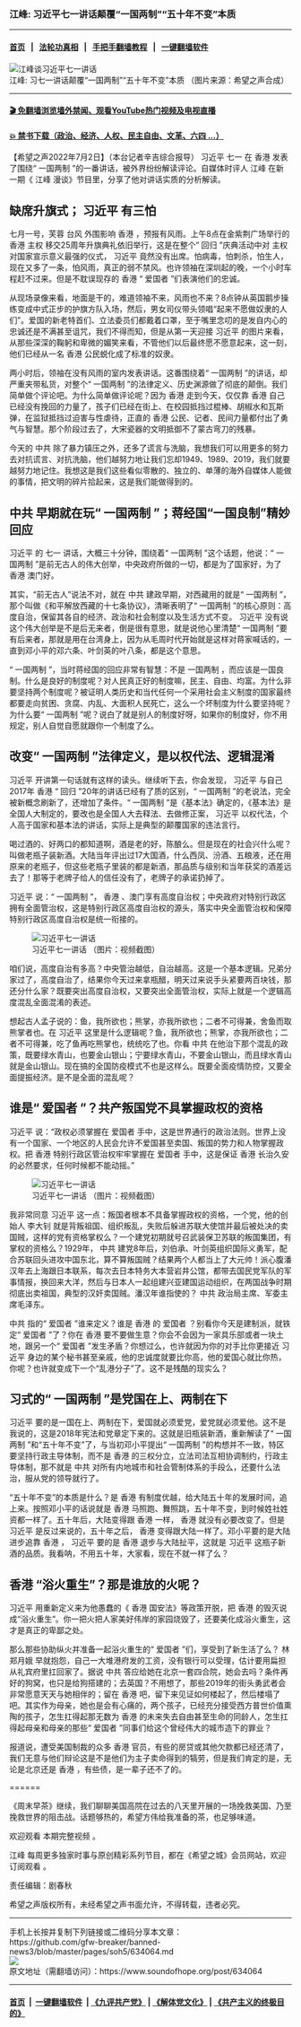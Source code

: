 ### 江峰: 习近平七一讲话颠覆“一国两制”“五十年不变”本质 
------------------------

#### [首页](https://github.com/gfw-breaker/banned-news3/blob/master/README.md) &nbsp;&nbsp;|&nbsp;&nbsp; [法轮功真相](https://github.com/begood0513/basic/blob/master/README.md)  &nbsp;&nbsp;|&nbsp;&nbsp; [手把手翻墙教程](https://github.com/gfw-breaker/guides/wiki)  &nbsp;&nbsp;|&nbsp;&nbsp; [一键翻墙软件](https://github.com/gfw-breaker/nogfw/blob/master/README.md)  



<div><img alt="江峰谈习近平七一讲话" src="https://img.soundofhope.org/2022-07/1656737258633-1656768197122.jpeg"/>
<br/><figcaption class="caption">
 江峰: 习七一讲话颠覆“一国两制”“五十年不变”本质 （图片来源：希望之声合成）
</figcaption></div><hr/>

#### [ 🎬  免翻墙浏览墙外禁闻、观看YouTube热门视频及电视直播](https://github.com/gfw-breaker/HelloWorld)

#### [ 💥  禁书下载（政治、经济、人权、民主自由、文革、六四 ...）](https://github.com/gfw-breaker/books/blob/master/README.md)

<div><div class="Content__Wrapper sc-1bvya0-0 grZQxZ">
 <p class="meta-top">
  <span class="meta">
   【希望之声2022年7月2日】（本台记者辛吉综合报导）
  </span>
  <ok href="/term/1063">
   习近平
  </ok>
  <ok href="/term/52393">
   七一
  </ok>
  在
  <ok href="/term/1043">
   香港
  </ok>
  发表了围绕“
  <ok href="/term/1658">
   一国两制
  </ok>
  ”的一番讲话，被外界纷纷解读评论。自媒体时评人
  <ok href="/term/3461">
   江峰
  </ok>
  在新一期《
  <ok href="/term/3461">
   江峰
  </ok>
  漫谈》节目里，分享了他对讲话实质的分析解读。
 </p>
 <h2>
  缺席升旗式；
  <ok href="/term/1063">
   习近平
  </ok>
  有三怕
 </h2>
 <p>
  七月一号，芙蓉
  <ok href="/term/2052">
   台风
  </ok>
  外围影响
  <ok href="/term/1043">
   香港
  </ok>
  ，预报有风雨。上午8点在金紫荆广场举行的
  <ok href="/term/1043">
   香港
  </ok>
  <ok href="/term/6472">
   主权
  </ok>
  移交25周年升旗典礼依旧举行，这是在整个”
  <ok href="/term/24498">
   回归
  </ok>
  ”庆典活动中对
  <ok href="/term/6472">
   主权
  </ok>
  对国家宣示意义最强的仪式，
  <ok href="/term/1063">
   习近平
  </ok>
  竟然没有出席。怕病毒，怕刺杀，怕生人，现在又多了一条，怕风雨，真正的弱不禁风。也许领袖在深圳起的晚，一个小时车程赶不过来。但是不耽误现存的
  <ok href="/term/1043">
   香港
  </ok>
  “
  <ok href="/term/23607">
   爱国者
  </ok>
  ”们表演他们的忠诚。
 </p>
 <p>
  从现场录像来看，地面是干的，难道领袖不来，风雨也不来？8点钟从英国鹅步操练变成中式正步的护旗方队入场，然后，男女司仪带头领唱“起来不愿做奴隶的人们”。爱国的新老特首们、立法委员们都戴着口罩，至于嘴里念叨的是发自内心的忠诚还是不满甚至诅咒，我们不得而知，但是从第一天迎接
  <ok href="/term/1063">
   习近平
  </ok>
  的图片来看，从那些深深的鞠躬和卑微的媚笑来看，不管他们以后最终愿不愿意起来，这一刻，他们已经从一名
  <ok href="/term/1043">
   香港
  </ok>
  公民蜕化成了标准的奴隶。
 </p>
 <p>
  两小时后，领袖在没有风雨的室内发表讲话。这番围绕着“
  <ok href="/term/1658">
   一国两制
  </ok>
  ”的讲话，却严重夹带私货，对整个“
  <ok href="/term/1658">
   一国两制
  </ok>
  ”的法律定义、历史渊源做了彻底的颠倒。我们简单做个评论吧。为什么简单做评论呢？因为
  <ok href="/term/1043">
   香港
  </ok>
  走到今天，仅仅靠
  <ok href="/term/1043">
   香港
  </ok>
  自己已经没有挽回的力量了，孩子们已经在街上、在校园抵挡过棍棒、胡椒水和瓦斯弹，在监狱抵挡过迫害与性虐待，正直的
  <ok href="/term/1043">
   香港
  </ok>
  公民、记者、民间力量都付出了勇气与智慧。那个阶段过去了，大宋瓷器的文明抵御不了蒙古弯刀的残暴。
 </p>
 <p>
  今天的
  <ok href="/term/1059">
   中共
  </ok>
  除了暴力镇压之外，还多了谎言与洗脑，我想我们可以用更多的努力去对抗谎言、对抗洗脑，他们越努力地让我们忘却1949、1989、2019，我们就要越努力地记住。我想这是我们这些看似零散的、独立的、单薄的海外自媒体人能做的事情，把文明的碎片拾起来，这是我们能做得到的。
 </p>
 <h2>
  <ok href="/term/1059">
   中共
  </ok>
  早期就在玩“
  <ok href="/term/1658">
   一国两制
  </ok>
  ”；蒋经国“一国良制”精妙回应
 </h2>
 <p>
  <ok href="/term/1063">
   习近平
  </ok>
  的
  <ok href="/term/52393">
   七一
  </ok>
  讲话，大概三十分钟，围绕着“
  <ok href="/term/1658">
   一国两制
  </ok>
  ”这个话题，他说：“
  <ok href="/term/1658">
   一国两制
  </ok>
  ”是前无古人的伟大创举，中央政府所做的一切，都是为了国家好，为了
  <ok href="/term/1043">
   香港
  </ok>
  澳门好。
 </p>
 <p>
  其实，“前无古人”说法不对，就在
  <ok href="/term/1059">
   中共
  </ok>
  建政早期，对西藏用的就是“
  <ok href="/term/1658">
   一国两制
  </ok>
  ”，那个叫做《和平解放西藏的十七条协议》，清晰表明了“
  <ok href="/term/1658">
   一国两制
  </ok>
  ”的核心原则：高度自治，保留其各自的经济、政治和社会制度以及生活方式不变。
  <ok href="/term/1063">
   习近平
  </ok>
  没有说这个伟大创举是不是后无来者，倒是很有意思，就是说他心里清楚“
  <ok href="/term/1658">
   一国两制
  </ok>
  ”要有后来者，那就是用在台湾身上，因为从毛周时代开始就是这样对蒋家喊话的，一直到邓小平的邓六条、叶剑英的叶八条，都是这个意思。
 </p>
 <p>
  “
  <ok href="/term/1658">
   一国两制
  </ok>
  ”，当时蒋经国的回应非常有智慧：不是
  <ok href="/term/1658">
   一国两制
  </ok>
  ，而应该是一国良制。什么是良好的制度呢？对人民真正好的制度嘛，民主、自由、均富。为什么非要坚持两个制度呢？被证明人类历史和当代任何一个采用社会主义制度的国家最终都要走向贫困、贪腐、内乱、大面积人民死亡，这么一个坏制度为什么要坚持呢？为什么要“
  <ok href="/term/1658">
   一国两制
  </ok>
  ”呢？说白了就是别人的制度好呀，如果你的制度好，你不用规定，别人自觉自愿就跟你一个制度了么。
 </p>
 <h2>
  改变“
  <ok href="/term/1658">
   一国两制
  </ok>
  ”法律定义，是以权代法、逻辑混淆
 </h2>
 <p>
  <ok href="/term/1063">
   习近平
  </ok>
  开讲第一句话就有这样的读头。继续听下去，你会发现，
  <ok href="/term/1063">
   习近平
  </ok>
  与自己2017年
  <ok href="/term/1043">
   香港
  </ok>
  “
  <ok href="/term/24498">
   回归
  </ok>
  ”20年的讲话已经有了质的区别，“
  <ok href="/term/1658">
   一国两制
  </ok>
  ”的老说法，完全被新概念刷新了，还增加了条件。“
  <ok href="/term/1658">
   一国两制
  </ok>
  ”是《基本法》确定的，《基本法》是全国人大制定的，要改也是全国人大去释法、去做修正案，
  <ok href="/term/1063">
   习近平
  </ok>
  以权代法，个人高于国家和基本法的讲话，实际上是典型的颠覆国家的违法言行。
 </p>
 <p>
  喝过酒的、好两口的都知道啊，酒是老的好，陈酿么。但是现在的社会兴什么呢？叫做老瓶子装新酒。大陆当年评出过17大国酒，什么西凤、汾酒、五粮液，还在用原来的老瓶子，但这些老瓶子里装的都是新酒，那品质与级别和当年获奖的酒差远去了！那等于老牌子给人的信任没有了，老牌子的承诺扔掉了。
 </p>
 <p>
  <ok href="/term/1063">
   习近平
  </ok>
  说：“
  <ok href="/term/1658">
   一国两制
  </ok>
  ”，
  <ok href="/term/1043">
   香港
  </ok>
  、澳门享有高度自治权；中央政府对特别行政区拥有全面管治权，这是特别行政区高度自治权的源头，落实中央全面管治权和保障特别行政区高度自治权是统一衔接的。
 </p>
 <figure class="OImage__StyledFigure-sc-1lfley0-0 hHSfVg">
  <img alt="习近平七一讲话" src="https://img.soundofhope.org/2022-07/1656767935074.jpg"/>
  <br/><figcaption>
   习近平七一讲话 （图片：视频截图）
  </figcaption>
 </figure>
 <p>
  咱们说，高度自治有多高？中央管治越低，自治越高。这是一个基本逻辑。兄弟分家过了，高度自治了，结果你今天过来拿瓶醋，明天过来说手头紧要两百块钱，那还分什么家？既要突出高度自治权，又要突出全面管治权，实际上就是一个逻辑高度混乱全面混淆的表述。
 </p>
 <p>
  想起古人孟子说的：鱼，我所欲也；熊掌，亦我所欲也；二者不可得兼，舍鱼而取熊掌者也。在
  <ok href="/term/1063">
   习近平
  </ok>
  这里是什么逻辑呢？鱼，我所欲也；熊掌，亦我所欲也；二者不可得兼，吃了鱼再吃熊掌也，统统吃了也。你看
  <ok href="/term/1059">
   中共
  </ok>
  在他治下那个混乱的政策，既要绿水青山，也要金山银山；宁要绿水青山，不要金山银山，而且绿水青山就是金山银山。现在搞的全国防疫模式不也是这样么。既要全面疫情防控，又要全面提振经济。是不是全面的混乱呢？
 </p>
 <h2>
  谁是“
  <ok href="/term/23607">
   爱国者
  </ok>
  ”？共产叛国党不具掌握政权的资格
 </h2>
 <p>
  <ok href="/term/1063">
   习近平
  </ok>
  说：“政权必须掌握在
  <ok href="/term/23607">
   爱国者
  </ok>
  手中，这是世界通行的政治法则。世界上没有一个国家、一个地区的人民会允许不爱国甚至卖国、叛国的势力和人物掌握政权。把
  <ok href="/term/1043">
   香港
  </ok>
  特别行政区管治权牢牢掌握在
  <ok href="/term/23607">
   爱国者
  </ok>
  手中，这是保证
  <ok href="/term/1043">
   香港
  </ok>
  长治久安的必然要求，任何时候都不能动摇。”
 </p>
 <figure class="OImage__StyledFigure-sc-1lfley0-0 hHSfVg">
  <img alt="习近平七一讲话" src="https://img.soundofhope.org/2022-07/1656768058295.jpg"/>
  <br/><figcaption>
   习近平七一讲话 （图片：视频截图）
  </figcaption>
 </figure>
 <p>
  我非常同意
  <ok href="/term/1063">
   习近平
  </ok>
  这一点：叛国者根本不具备掌握政权的资格，一个党，他的创始人
  <ok href="/term/181007">
   李大钊
  </ok>
  就是背叛祖国、组织叛乱，失败后躲进苏联大使馆并最后被处决的卖国贼，这样的党有资格掌权么？一个建党初期就号召武装保卫苏联的叛国集团，有掌权的资格么？1929年，
  <ok href="/term/1059">
   中共
  </ok>
  建党8年后，刘伯承、叶剑英组织国际义勇军，配合苏联回头进攻中国东北，算不算叛国贼？结果两个人都当上了大元帅！派心腹潘汉年去上海跟日本联系，每次去日本特务大本营岩井公馆，都带去国民党军队的军事情报，换回来大洋，然后与日本人一起组建兴亚建国运动组织，在两国战争时期彻底出卖祖国，典型的汉奸卖国贼。潘汉年谁指使的？
  <ok href="/term/1059">
   中共
  </ok>
  政治局主席、军委主席毛泽东。
 </p>
 <p>
  <ok href="/term/1059">
   中共
  </ok>
  指的“
  <ok href="/term/23607">
   爱国者
  </ok>
  ”谁来定义？谁是
  <ok href="/term/1043">
   香港
  </ok>
  的
  <ok href="/term/23607">
   爱国者
  </ok>
  ？别看你今天是建制派，就铁定“
  <ok href="/term/23607">
   爱国者
  </ok>
  ”了？你在
  <ok href="/term/1043">
   香港
  </ok>
  要不要做生意？你会不会因为一家具乐部或者一块土地，跟另一个“
  <ok href="/term/23607">
   爱国者
  </ok>
  ”发生矛盾？你想过么，也许就因为你的对手比你更接近
  <ok href="/term/1063">
   习近平
  </ok>
  身边的某个秘书甚至亲戚，他的忠诚度就要比你高，他的爱国心就比你热，你呢？也许就变成下一个“乱港分子”了。这不是残酷的现实么？
 </p>
 <h2>
  习式的“
  <ok href="/term/1658">
   一国两制
  </ok>
  ”是党国在上、两制在下
 </h2>
 <p>
  <ok href="/term/1063">
   习近平
  </ok>
  要的是一国在上、两制在下，爱国就必须爱党，爱党就必须爱他。这不是我说的，这是2018年宪法和党章定下来的。这就是旧瓶装新酒，重新解读了“
  <ok href="/term/1658">
   一国两制
  </ok>
  ”和“五十年不变”了，与当初邓小平提出“
  <ok href="/term/1658">
   一国两制
  </ok>
  ”的构想并不一致，特区要坚持行政主导体制，而不是
  <ok href="/term/1043">
   香港
  </ok>
  的三权分立，立法司法互相协调制约，行政主导体制，那不就是
  <ok href="/term/1059">
   中共
  </ok>
  对所有内地城市和社会管制体系的手段么，还要什么法治，服从党的领导就行了。
 </p>
 <p>
  “五十年不变”的本质是什么？是
  <ok href="/term/1043">
   香港
  </ok>
  有制度优越，给大陆五十年的发展时间，追上来。按照邓小平的话说就是
  <ok href="/term/1043">
   香港
  </ok>
  马照跑、舞照跳，五十年不变，到时候姓社姓资都一样了。五十年后，大陆变得跟
  <ok href="/term/1043">
   香港
  </ok>
  一样，
  <ok href="/term/1043">
   香港
  </ok>
  就没有必要改变了。但是
  <ok href="/term/1063">
   习近平
  </ok>
  是反过来说的，五十年之后，
  <ok href="/term/1043">
   香港
  </ok>
  变得跟大陆一样了。邓小平要的是大陆进步追靠
  <ok href="/term/1043">
   香港
  </ok>
  ，
  <ok href="/term/1063">
   习近平
  </ok>
  要的是
  <ok href="/term/1043">
   香港
  </ok>
  退步与大陆扯平，这就是
  <ok href="/term/1063">
   习近平
  </ok>
  这瓶子新酒的品质。我看呐，不用五十年，大家看，现在不就一样了么？
 </p>
 <h2>
  <ok href="/term/1043">
   香港
  </ok>
  “浴火重生”？那是谁放的火呢？
 </h2>
 <p>
  <ok href="/term/1063">
   习近平
  </ok>
  用重新定义来为他愚蠢的《
  <ok href="/term/1043">
   香港
  </ok>
  国安法》等政策开脱，把
  <ok href="/term/1043">
   香港
  </ok>
  的毁灭说成“浴火重生”。你一把火把人家美好伟岸的家园烧毁了，还要美化成浴火重生，这才是真正的卑鄙之处。
 </p>
 <p>
  那么那些协助纵火并准备一起浴火重生的“
  <ok href="/term/23607">
   爱国者
  </ok>
  ”们，享受到了新生活了么？
  <ok href="/term/2253">
   林郑月娥
  </ok>
  早就抱怨，自己一大堆港府发的工资，没有银行可以受理，估计要用扁担从礼宾府里扛回家了。据说
  <ok href="/term/1059">
   中共
  </ok>
  答应给她在北京一套四合院，她会去吗？条件再好的狗窝，也只是给狗搭建的；去英国？不用想了，那些2019年的街头勇武者会非常愿意天天与她相伴的；留在
  <ok href="/term/1043">
   香港
  </ok>
  吧，留下来见证如何楼起了，然后楼塌了吧。其实作为母亲，她也是会有心痛的，两个孩子，已经充分接受西方普世价值熏陶的孩子，怎生扛得起那无数为
  <ok href="/term/1043">
   香港
  </ok>
  的未来失去自由甚至生命的同龄人，怎生扛得起母亲和母亲的那些“
  <ok href="/term/23607">
   爱国者
  </ok>
  ”同事们给这个曾经伟大的城市造下的罪业？
 </p>
 <p>
  报道说，遭受美国制裁的众多
  <ok href="/term/1043">
   香港
  </ok>
  官员，有些的房贷或其他欠款都已经还清了，我们无意与他们辩论这是不是他们为主子卖命得到的犒劳，但是我们肯定的是，无论是北京还是
  <ok href="/term/1043">
   香港
  </ok>
  ，有些债，是一辈子还不了的。
 </p>
 <p>
  ======
 </p>
 <p>
  《周末早茶》继续，我们聊聊美国高院在过去的八天里开展的一场挽救美国、乃至挽救世界的阻击战。话题够热的，希望方伟给我准备的茶，也足够味道。
 </p>
 <p>
  欢迎观看
  <ok href="https://youtu.be/HyaYgAptPW8">
   本期完整视频
  </ok>
  。
 </p>
 <p>
  <ok href="https://www.soundofhope.org/term/3461">
   江峰
  </ok>
  每周更多独家时事与原创精彩系列节目，都在《希望之城》会员网站，欢迎
  <ok href="https://landofhope.tv/jiangfeng">
   订阅观看
  </ok>
  。
 </p>
 <p class="meta-btm">
  责任编辑：剧春秋
 </p>
 <p class="meta-btm">
  希望之声版权所有，未经希望之声书面允许，不得转载，违者必究。
 </p>
</div>
</div>
<hr/>
手机上长按并复制下列链接或二维码分享本文章：<br/>
https://github.com/gfw-breaker/banned-news3/blob/master/pages/soh5/634064.md <br/>
<a href='https://github.com/gfw-breaker/banned-news3/blob/master/pages/soh5/634064.md'><img src='https://github.com/gfw-breaker/banned-news3/blob/master/pages/soh5/634064.md.png'/></a> <br/>
原文地址（需翻墙访问）：https://www.soundofhope.org/post/634064


------------------------
#### [首页](https://github.com/gfw-breaker/banned-news3/blob/master/README.md) &nbsp;|&nbsp; [一键翻墙软件](https://github.com/gfw-breaker/nogfw/blob/master/README.md) &nbsp;| [《九评共产党》](https://github.com/gfw-breaker/9ping.md/blob/master/README.md#九评之一评共产党是什么) | [《解体党文化》](https://github.com/gfw-breaker/jtdwh.md/blob/master/README.md) | [《共产主义的终极目的》](https://github.com/gfw-breaker/gczydzjmd.md/blob/master/README.md)


<img src='http://gfw-breaker.win/banned-news3/pages/soh5/634064.md' width='0px' height='0px'/>